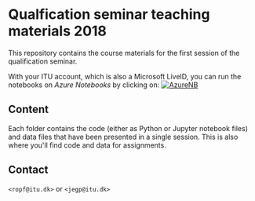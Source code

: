# Qualfication seminar teaching materials 2018

This repository contains the course materials for the first session of the qualification seminar.

With your ITU account, which is also a Microsoft LiveID, you can run the notebooks on _Azure Notebooks_ by clicking on: [![AzureNB](https://notebooks.azure.com/launch.png)](https://notebooks.azure.com/import/gh/itu-summer/session-1)


## Content

Each folder contains the code (either as Python or Jupyter notebook files) and data files that have
been presented in a single session. This is also where you'll find code and data for assignments.

## Contact

`<ropf@itu.dk>` or `<jegp@itu.dk>`
